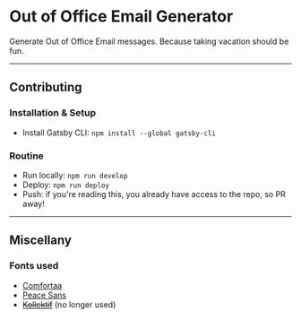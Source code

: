 # Out of Office Email Generator

Generate Out of Office Email messages. Because taking vacation should be fun.

---

## Contributing

### Installation & Setup

- Install Gatsby CLI: `npm install --global gatsby-cli`


### Routine

- Run locally: `npm run develop`
- Deploy: `npm run deploy`
- Push: if you're reading this, you already have access to the repo, so PR away!

---

## Miscellany

### Fonts used

* [Comfortaa](https://fonts.google.com/specimen/Comfortaa)
* [Peace Sans](https://www.behance.net/gallery/34760019/Peace-Sans-FREE-FONT)
* ~~[Kollektif](http://www.bravenewfonts.com/)~~ (no longer used)
